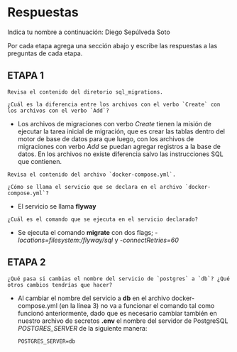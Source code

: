 # Respuestas

Indica tu nombre a continuación: Diego Sepúlveda Soto

Por cada etapa agrega una sección abajo y escribe las respuestas a las preguntas de cada etapa.

## ETAPA 1

```
Revisa el contenido del diretorio sql_migrations.

¿Cuál es la diferencia entre los archivos con el verbo `Create` con los archivos con el verbo `Add`?
```
- Los archivos de migraciones con verbo *Create* tienen la misión de ejecutar la tarea inicial de migración, que es crear las tablas dentro del
motor de base de datos para que luego, con los archivos de migraciones con verbo *Add* se puedan agregar registros a la base de datos. En los archivos no existe diferencia salvo las instrucciones SQL que contienen.

```
Revisa el contenido del archivo `docker-compose.yml`. 

¿Cómo se llama el servicio que se declara en el archivo `docker-compose.yml`?
```
- El servicio se llama **flyway**

```
¿Cuál es el comando que se ejecuta en el servicio declarado?
```
- Se ejecuta el comando **migrate** con dos flags; *-locations=filesystem:/flyway/sql* y *-connectRetries=60*

## ETAPA 2

```
¿Qué pasa si cambias el nombre del servicio de `postgres` a `db`? ¿Qué otros cambios tendrías que hacer?
```
- Al cambiar el nombre del servicio a **db** en el archivo docker-compose.yml (en la línea 3) no va a funcionar el comando tal como funcionó anteriormente, dado que es necesario cambiar también en nuestro archivo de secretos **.env** el nombre del servidor de PostgreSQL *POSTGRES_SERVER* de la siguiente manera:

    ```env
    POSTGRES_SERVER=db
    ```